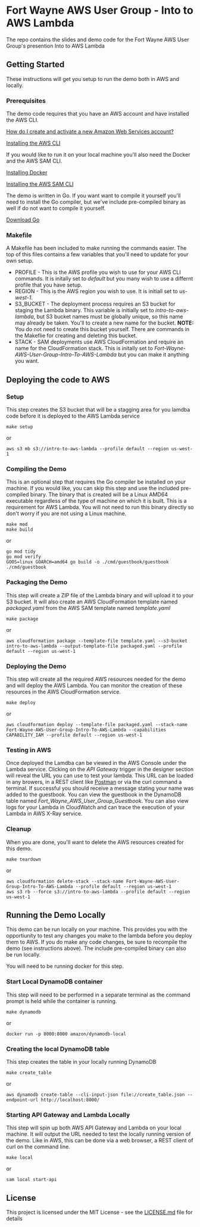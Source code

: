 # Fort Wayne AWS User Group - Into to AWS Lambda 

The repo contains the slides and demo code for the Fort Wayne AWS User Group's presention Into to AWS Lambda

## Getting Started

These instructions will get you setup to run the demo both in AWS and locally.


### Prerequisites

The demo code requires that you have an AWS account and have installed the AWS CLI.

[How do I create and activate a new Amazon Web Services account?](https://aws.amazon.com/premiumsupport/knowledge-center/create-and-activate-aws-account/)

[Installing the AWS CLI](https://docs.aws.amazon.com/cli/latest/userguide/cli-chap-install.html)

If you would like to run it on your local machine you'll also need the Docker and the AWS SAM CLI. 

[Installing Docker](https://docs.docker.com/install/)

[Installing the AWS SAM CLI](https://docs.aws.amazon.com/serverless-application-model/latest/developerguide/serverless-sam-cli-install.html)

The demo is written in Go. If you want want to compile it yourself you'll need to install the Go compiler, but we've include pre-compiled binary as well if do not want to compile it yourself.

[Download Go](https://golang.org/dl/)

### Makefile

A Makefile has been included to make running the commands easier. The top of this files contains a few variables that you'll need to update for your own setup.

* PROFILE - This is the AWS profile you wish to use for your AWS CLI commands. It is initally set to *default* but you many wish to use a differnt profile that you have setup.
* REGION - This is the AWS region you wish to use. It is initiall set to *us-west-1*.
* S3_BUCKET - The deployment process requires an S3 bucket for staging the Lambda binary. This variable is initially set to *intro-to-aws-lambda*, but S3 bucket names must be globally unique, so this name may already be taken. You'll to create a new name for the bucket. **NOTE:** You do not need to create this bucket yourself. There are commands in the Makeflie for creating and deleting this bucket.
* STACK - SAM deployments use AWS CloudFormation and require an name for the CloudFormation stack. This is initally set to *Fort-Wayne-AWS-User-Group-Intro-To-AWS-Lambda* but you can make it anything you want.

## Deploying the code to AWS

### Setup

This step creates the S3 bucket that will be a stagging area for you lamdba code before it is deployed to the AWS Lambda service

```
make setup
```
or
```
aws s3 mb s3://intro-to-aws-lambda --profile default --region us-west-1
```

### Compiling the Demo

This is an optional step that requires the Go compiler be installed on your machine. If you would like, you can skip this step and use the included pre-compiled binary. The binary that is created will be a Linux AMD64 executable regardless of the type of machine on which it is built. This is a requirement for AWS Lambda. You will not need to run this binary directly so don't worry if you are not using a Linux machine.

```
make mod
make build
```
or
```
go mod tidy
go mod verify
GOOS=linux GOARCH=amd64 go build -o ./cmd/guestbook/guestbook ./cmd/guestbook
```

### Packaging the Demo

This step will create a ZIP file of the Lambda binary and will upload it to your S3 bucket. It will also create an AWS CloudFormation template named *packaged.yaml* from the AWS SAM template named *template.yaml*

```
make package
```
or
```
aws cloudformation package --template-file template.yaml --s3-bucket intro-to-aws-lambda --output-template-file packaged.yaml --profile default --region us-west-1
```

### Deploying the Demo

This step will create all the required AWS resources needed for the demo and will deploy the AWS Lambda. You can monitor the creation of these resources in the AWS CloudFormation service.

```
make deploy
```
or
```
aws cloudformation deploy --template-file packaged.yaml --stack-name Fort-Wayne-AWS-User-Group-Intro-To-AWS-Lambda --capabilities CAPABILITY_IAM --profile default --region us-west-1
```


### Testing in AWS

Once deployed the Lamdba can be viewed in the AWS Console under the Lambda service. Clicking on the *API Gateway* trigger in the designer section will reveal the URL you can use to test your lambda. This URL can be loaded in any browers, in a REST client like [Postman](https://chrome.google.com/webstore/detail/postman/fhbjgbiflinjbdggehcddcbncdddomop?hl=en) or via the curl command a terminal. If successful you should receive a message stating your name was added to the guestbook. You can view the guestbook in the DynamoDB table named *Fort_Wayne_AWS_User_Group_Guestbook*. You can also view logs for your Lambda in CloudWatch and can trace the execution of your Lambda in AWS X-Ray service.

### Cleanup

When you are done, you'll want to delete the AWS resources created for this demo.

```
make teardown
```
or
```
aws cloudformation delete-stack --stack-name Fort-Wayne-AWS-User-Group-Intro-To-AWS-Lambda --profile default --region us-west-1
aws s3 rb --force s3://intro-to-aws-lambda --profile default --region us-west-1
```

## Running the Demo Locally

This demo can be run locally on your machine. This provides you with the opportiunity to test any changes you make to the lambda before you deploy them to AWS. If you do make any code changes, be sure to recompile the demo (see instructions above). The include pre-compiled binary can also be run locally.

You will need to be running docker for this step.

### Start Local DynamoDB container

This step will need to be performed in a separate terminal as the command prompt is held while the container is running.

```
make dynamodb
```
or
```
docker run -p 8000:8000 amazon/dynamodb-local
```

### Creating the local DynamoDB table

This step creates the table in your locally running DynamoDB

```
make create_table
```
or
```
aws dynamodb create-table --cli-input-json file://create_table.json --endpoint-url http://localhost:8000/
```

### Starting API Gateway and Lambda Locally

This step will spin up both AWS API Gateway and Lambda on your local machine. It will output the URL needed to test the locally running version of the demo. Like in AWS, this can be done via a web browser, a REST client of curl on the command line.

```
make local
```
or
```
sam local start-api
```

## License

This project is licensed under the MIT License - see the [LICENSE.md](LICENSE.md) file for details
